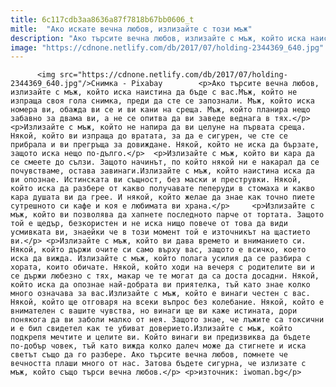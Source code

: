 ```yaml
---
title: 6c117cdb3aa8636a87f7818b67bb0606_t
mitle:  "Ако искате вечна любов, излизайте с този мъж"
description: "Ако търсите вечна любов, излизайте с мъж, който иска наистина да бъде с вас.Мъж, който не изпраща своя гола снимка, преди да сте се запознали. Мъж, който иска номера ви, обажда ви се и ви кани на среща. Мъж, който планира нещо забавно за двама ви, а не се опитва да ви заведе веднага в …"
image: "https://cdnone.netlify.com/db/2017/07/holding-2344369_640.jpg"
---
```


          <img src="https://cdnone.netlify.com/db/2017/07/holding-2344369_640.jpg"/>Снимка - Pixabay        <p>Ако търсите вечна любов, излизайте с мъж, който иска наистина да бъде с вас.Мъж, който не изпраща своя гола снимка, преди да сте се запознали. Мъж, който иска номера ви, обажда ви се и ви кани на среща. Мъж, който планира нещо забавно за двама ви, а не се опитва да ви заведе веднага в тях.</p>  <p>Излизайте с мъж, който не напира да ви целуне на първата среща. Някой, който ви изпраща до вратата, за да е сигурен, че сте се прибрала и ви прегръща за довиждане. Някой, който не иска да бързате, защото иска нещо по-дълго.</p>  <p>Излизайте с мъж, който ви кара да се смеете до сълзи. Защото начинът, по който някой ни е накарал да се почувстваме, остава завинаги.Излизайте с мъж, който наистина иска да ви опознае. Истинската ви същност, без маски и преструвки. Някой, който иска да разбере от какво получавате пеперуди в стомаха и какво кара душата ви да грее. И някой, който желае да знае как точно пиете сутрешното си кафе и коя е любимата ви храна.</p>     <p>Излизайте с мъж, който ви позволява да хапнете последното парче от тортата. Защото той е щедър, безкористен и не иска нищо повече от това да види усмивката ви, знаейки че в този момент той е източникът на щастието ви.</p> <p>Излизайте с мъж, който ви дава времето и вниманието си. Някой, който държи очите си само върху вас, защото е всичко, което иска да вижда. Излизайте с мъж, който полага усилия да се разбира с хората, които обичате. Някой, който ходи на вечеря с родителите ви и се държи любезно с тях, макар че те могат да са доста досадни. Някой, който иска да опознае най-добрата ви приятелка, тъй като знае колко много означава за вас.Излизайте с мъж, който е винаги честен с вас. Някой, който ще отговаря на всеки въпрос без колебание. Някой, който е внимателен с вашите чувства, но винаги ще ви каже истината, дори понякога да ви заболи малко от нея. Защото знае, че лъжите са токсични и е бил свидетел как те убиват доверието.Излизайте с мъж, който подкрепя мечтите и целите ви. Който винаги ви предизвиква да бъдете по-добър човек, тъй като вижда колко далеч може да стигнете и иска светът също да го разбере. Ако търсите вечна любов, помнете че вечността плаши много от нас. Затова бъдете сигурна, че излизате с мъж, който също търси вечна любов.</p> <p>източник: iwoman.bg</p>        
